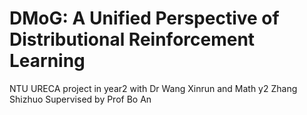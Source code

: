 # DMoG: A Unified Perspective of Distributional Reinforcement Learning


NTU URECA project in year2 with Dr Wang Xinrun and Math y2 Zhang Shizhuo
Supervised by Prof Bo An

